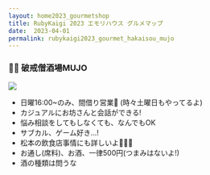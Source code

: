 ```yaml
---
layout: home2023_gourmetshop
title: RubyKaigi 2023 エモリハウス グルメマップ
date:  2023-04-01
permalink: rubykaigi2023_gourmet_hakaisou_mujo
---
```

<div class="container">
  <h3 id="hakaisou">&#x1f468;&#x200d;&#x1f9b2; 破戒僧酒場MUJO</h3>
  <div class="row">
    <div class="col-6">
      <img src="/assets/images/rubykaigi2023_gourmetmap/no-image.jpg" class="hand-write">
    </div>
    <div class="col-6">
      <ul>
        <li>日曜16:00~のみ、間借り営業🍶 (時々土曜日もやってるよ)</li>
        <li>カジュアルにお坊さんと会話ができる!</li>
        <li>悩み相談をしてもしなくても、なんでもOK</li>
        <li>サブカル、ゲーム好き...!</li>
        <li>松本の飲食店事情にも詳しいよ🍶🍜🍙</li>
        <li>お通し(席料)、お酒、一律500円(つまみはないよ!)</li>
        <li>酒の種類は問うな</li>
      </ul>
    </div>
  </div>
</div>
